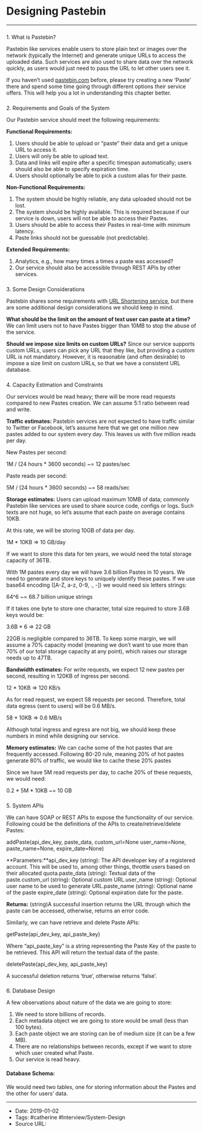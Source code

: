 # Designing Pastebin
----

### 
1\. What is Pastebin?

Pastebin like services enable users to store plain text or images over the network (typically the Internet) and generate unique URLs to access the uploaded data. Such services are also used to share data over the network quickly, as users would just need to pass the URL to let other users see it.

If you haven’t used [pastebin.com](http://pastebin.com/) before, please try creating a new ‘Paste’ there and spend some time going through different options their service offers. This will help you a lot in understanding this chapter better.

### 
2\. Requirements and Goals of the System

Our Pastebin service should meet the following requirements:

**Functional Requirements:**

1.  Users should be able to upload or “paste” their data and get a unique URL to access it.
2.  Users will only be able to upload text.
3.  Data and links will expire after a specific timespan automatically; users should also be able to specify expiration time.
4.  Users should optionally be able to pick a custom alias for their paste.

**Non-Functional Requirements:**

1.  The system should be highly reliable, any data uploaded should not be lost.
2.  The system should be highly available. This is required because if our service is down, users will not be able to access their Pastes.
3.  Users should be able to access their Pastes in real-time with minimum latency.
4.  Paste links should not be guessable (not predictable).

**Extended Requirements:**

1.  Analytics, e.g., how many times a times a paste was accessed?
2.  Our service should also be accessible through REST APIs by other services.

### 
3\. Some Design Considerations

Pastebin shares some requirements with [URL Shortening service](https://www.educative.io/collection/page/5668639101419520/5649050225344512/5668600916475904), but there are some additional design considerations we should keep in mind.

**What should be the limit on the amount of text user can paste at a time?** We can limit users not to have Pastes bigger than 10MB to stop the abuse of the service.

**Should we impose size limits on custom URLs?** Since our service supports custom URLs, users can pick any URL that they like, but providing a custom URL is not mandatory. However, it is reasonable (and often desirable) to impose a size limit on custom URLs, so that we have a consistent URL database.

### 
4\. Capacity Estimation and Constraints

Our services would be read heavy; there will be more read requests compared to new Pastes creation. We can assume 5:1 ratio between read and write.

**Traffic estimates:** Pastebin services are not expected to have traffic similar to Twitter or Facebook, let’s assume here that we get one million new pastes added to our system every day. This leaves us with five million reads per day.

New Pastes per second:

1M / (24 hours \* 3600 seconds) ~= 12 pastes/sec

Paste reads per second:

5M / (24 hours \* 3600 seconds) ~= 58 reads/sec

**Storage estimates:** Users can upload maximum 10MB of data; commonly Pastebin like services are used to share source code, configs or logs. Such texts are not huge, so let’s assume that each paste on average contains 10KB.

At this rate, we will be storing 10GB of data per day.

1M \* 10KB => 10 GB/day

If we want to store this data for ten years, we would need the total storage capacity of 36TB.

With 1M pastes every day we will have 3.6 billion Pastes in 10 years. We need to generate and store keys to uniquely identify these pastes. If we use base64 encoding (\[A-Z, a-z, 0-9, ., -\]) we would need six letters strings:

64^6 ~= 68.7 billion unique strings

If it takes one byte to store one character, total size required to store 3.6B keys would be:

3.6B \* 6 => 22 GB

22GB is negligible compared to 36TB. To keep some margin, we will assume a 70% capacity model (meaning we don’t want to use more than 70% of our total storage capacity at any point), which raises our storage needs up to 47TB.

**Bandwidth estimates:** For write requests, we expect 12 new pastes per second, resulting in 120KB of ingress per second.

12 \* 10KB => 120 KB/s

As for read request, we expect 58 requests per second. Therefore, total data egress (sent to users) will be 0.6 MB/s.

58 \* 10KB => 0.6 MB/s

Although total ingress and egress are not big, we should keep these numbers in mind while designing our service.

**Memory estimates:** We can cache some of the hot pastes that are frequently accessed. Following 80-20 rule, meaning 20% of hot pastes generate 80% of traffic, we would like to cache these 20% pastes

Since we have 5M read requests per day, to cache 20% of these requests, we would need:

0.2 \* 5M \* 10KB ~= 10 GB

### 
5\. System APIs

We can have SOAP or REST APIs to expose the functionality of our service. Following could be the definitions of the APIs to create/retrieve/delete Pastes:

addPaste(api\_dev\_key, paste\_data, custom\_url\=None user\_name\=None, paste\_name\=None, expire\_date\=None)

**Parameters:**api\_dev\_key (string): The API developer key of a registered account. This will be used to, among other things, throttle users based on their allocated quota.paste\_data (string): Textual data of the paste.custom\_url (string): Optional custom URL.user\_name (string): Optional user name to be used to generate URL.paste\_name (string): Optional name of the paste expire\_date (string): Optional expiration date for the paste.

**Returns:** (string)A successful insertion returns the URL through which the paste can be accessed, otherwise, returns an error code.

Similarly, we can have retrieve and delete Paste APIs:

getPaste(api\_dev\_key, api\_paste\_key)

Where “api\_paste\_key” is a string representing the Paste Key of the paste to be retrieved. This API will return the textual data of the paste.

deletePaste(api\_dev\_key, api\_paste\_key)

A successful deletion returns ‘true’, otherwise returns ‘false’.

### 
6\. Database Design

A few observations about nature of the data we are going to store:

1.  We need to store billions of records.
2.  Each metadata object we are going to store would be small (less than 100 bytes).
3.  Each paste object we are storing can be of medium size (it can be a few MB).
4.  There are no relationships between records, except if we want to store which user created what Paste.
5.  Our service is read heavy.

#### Database Schema:

We would need two tables, one for storing information about the Pastes and the other for users’ data.

----

- Date: 2019-01-02
- Tags: #catherine #Interview/System-Design 
- Source URL: [](https://www.educative.io/collection/page/5668639101419520/5649050225344512/5653164804014080)



